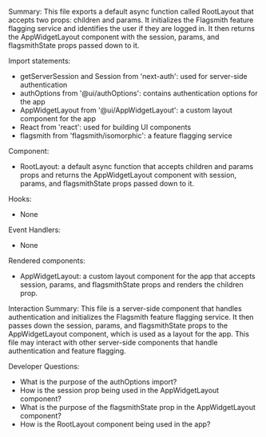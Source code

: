 Summary:
This file exports a default async function called RootLayout that accepts two props: children and params. It initializes the Flagsmith feature flagging service and identifies the user if they are logged in. It then returns the AppWidgetLayout component with the session, params, and flagsmithState props passed down to it.

Import statements:
- getServerSession and Session from 'next-auth': used for server-side authentication
- authOptions from '@ui/authOptions': contains authentication options for the app
- AppWidgetLayout from '@ui/AppWidgetLayout': a custom layout component for the app
- React from 'react': used for building UI components
- flagsmith from 'flagsmith/isomorphic': a feature flagging service

Component:
- RootLayout: a default async function that accepts children and params props and returns the AppWidgetLayout component with session, params, and flagsmithState props passed down to it.

Hooks:
- None

Event Handlers:
- None

Rendered components:
- AppWidgetLayout: a custom layout component for the app that accepts session, params, and flagsmithState props and renders the children prop.

Interaction Summary:
This file is a server-side component that handles authentication and initializes the Flagsmith feature flagging service. It then passes down the session, params, and flagsmithState props to the AppWidgetLayout component, which is used as a layout for the app. This file may interact with other server-side components that handle authentication and feature flagging.

Developer Questions:
- What is the purpose of the authOptions import?
- How is the session prop being used in the AppWidgetLayout component?
- What is the purpose of the flagsmithState prop in the AppWidgetLayout component?
- How is the RootLayout component being used in the app?